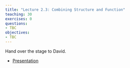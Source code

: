 ```yaml
---
title: "Lecture 2.3: Combining Structure and Function"
teaching: 30
exercises: 0
questions:
- TBC
objectives:
- TBC
---
```


Hand over the stage to David.

- [Presentation](../presentations/containers/presentation/)
